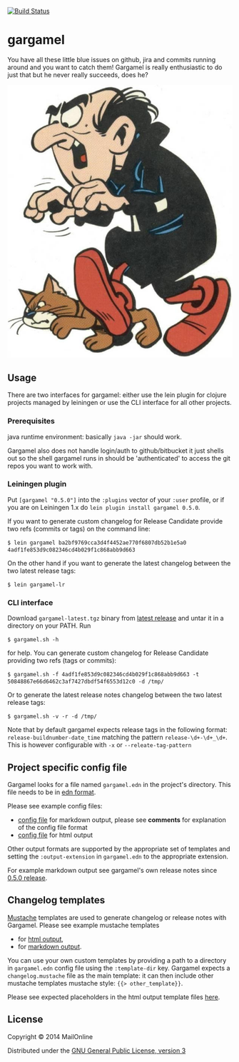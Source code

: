 [![Build Status](https://travis-ci.org/MailOnline/gargamel.png?branch=master)](https://travis-ci.org/MailOnline/gargamel)

# gargamel

You have all these little blue issues on github, jira and commits running around and you want to catch them! Gargamel is really enthusiastic to do just that but he never really succeeds, does he?

![alt tag](pics/gargamel.jpg)

## Usage

There are two interfaces for gargamel: either use the lein plugin for clojure projects managed by leiningen or use the CLI interface for all other projects.

### Prerequisites

java runtime environment: basically `java -jar` should work.

Gargamel also does not handle login/auth to github/bitbucket it just shells out so the shell gargamel runs in should be 'authenticated' to access the git repos you want to work with.

### Leiningen plugin

Put `[gargamel "0.5.0"]` into the `:plugins` vector of your
`:user` profile, or if you are on Leiningen 1.x do `lein plugin install
gargamel 0.5.0`.

If you want to generate custom changelog for Release Candidate provide two refs (commits or tags) on the command line:

    $ lein gargamel ba2bf9769cca3d4f4452ae770f6807db52b1e5a0 4adf1fe853d9c082346cd4b029f1c868abb9d663

On the other hand if you want to generate the latest changelog between the two latest release tags:

    $ lein gargamel-lr

### CLI interface

Download `gargamel-latest.tgz` binary from [latest release](https://github.com/MailOnline/gargamel/releases/latest) and untar it in a directory on your PATH. Run

    $ gargamel.sh -h

for help. You can generate custom changelog for Release Candidate providing two refs (tags or commits):

    $ gargamel.sh -f 4adf1fe853d9c082346cd4b029f1c868abb9d663 -t 50848867e66d6462c3af7427dbdf54f6553d12c0 -d /tmp/

Or to generate the latest release notes changelog between the two latest release tags:

    $ gargamel.sh -v -r -d /tmp/

Note that by default gargamel expects release tags in the following format: `release-buildnumber-date_time` matching the pattern `release-\d+-\d+_\d+`. This is however configurable with `-x` or `--releate-tag-pattern`

## Project specific config file

Gargamel looks for a file named `gargamel.edn` in the project's directory. This file needs to be in [edn format](https://github.com/edn-format/edn).

Please see example config files:
- [config file](gargamel.edn) for markdown output, please see **comments** for explanation of the config file format
- [config file](gargamel-html.edn) for html output

Other output formats are supported by the appropriate set of templates and setting the `:output-extension` in `gargamel.edn` to the appropriate extension.

For example markdown output see gargamel's own release notes since [0.5.0 release](https://github.com/MailOnline/gargamel/releases/tag/release-050-20150113_1225).

## Changelog templates

[Mustache](http://mustache.github.io/) templates are used to generate changelog or release notes with Gargamel. Please see example mustache templates
- for [html output](resources),
- for [markdown output](md-templates).

You can use your own custom templates by providing a path to a directory in `gargamel.edn` config file using the `:template-dir` key. Gargamel expects a `changelog.mustache` file as the main template: it can then include other mustache templates mustache style: `{{> other_template}}`.

Please see expected placeholders in the html output template files [here](resources).

## License

Copyright © 2014 MailOnline

Distributed under the [GNU General Public License, version 3](http://opensource.org/licenses/GPL-3.0)
